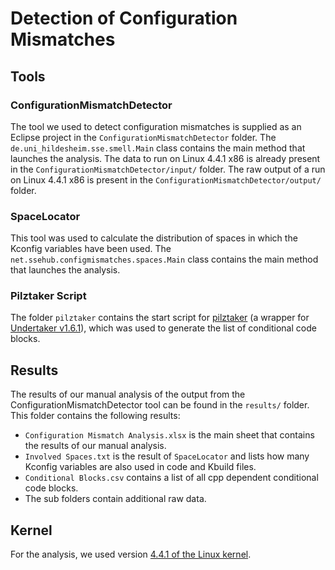 # Detection of Configuration Mismatches


## Tools
### ConfigurationMismatchDetector
The tool we used to detect configuration mismatches is supplied as an Eclipse
project in the `ConfigurationMismatchDetector` folder. The
`de.uni_hildesheim.sse.smell.Main` class contains the main method that launches
the analysis.
The data to run on Linux 4.4.1 x86 is already present in the
`ConfigurationMismatchDetector/input/` folder.
The raw output of a run on Linux 4.4.1 x86 is present in the
`ConfigurationMismatchDetector/output/` folder.

### SpaceLocator
This tool was used to calculate the distribution of spaces in which the Kconfig
variables have been used. The `net.ssehub.configmismatches.spaces.Main` class
contains the main method that launches the analysis.

### Pilztaker Script
The folder `pilztaker` contains the start script for
[pilztaker](https://github.com/SSE-LinuxAnalysis/pilztaker) (a wrapper for
[Undertaker v1.6.1](http://vamos.informatik.uni-erlangen.de/trac/undertaker/)),
which was used to generate the list of conditional code blocks.

## Results
The results of our manual analysis of the output from the
ConfigurationMismatchDetector tool can be found in the `results/` folder. This
folder contains the following results:
* `Configuration Mismatch Analysis.xlsx` is the main sheet that contains the results of our manual analysis.
* `Involved Spaces.txt` is the result of `SpaceLocator` and lists how many Kconfig variables are also used in code and Kbuild files.
* `Conditional Blocks.csv` contains a list of all cpp dependent conditional code blocks.
* The sub folders contain additional raw data.

## Kernel
For the analysis, we used version [4.4.1 of the Linux kernel](https://cdn.kernel.org/pub/linux/kernel/v4.x/linux-4.4.1.tar.xz).

